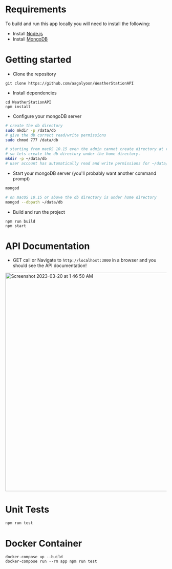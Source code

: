 # Requirements

To build and run this app locally you will need to install the following:

- Install [Node.js](https://nodejs.org/en/)
- Install [MongoDB](https://docs.mongodb.com/manual/installation/)

# Getting started

- Clone the repository

```
git clone https://github.com/aagalyoon/WeatherStationAPI
```

- Install dependencies

```
cd WeatherStationAPI
npm install
```

- Configure your mongoDB server

```bash
# create the db directory
sudo mkdir -p /data/db
# give the db correct read/write permissions
sudo chmod 777 /data/db

# starting from macOS 10.15 even the admin cannot create directory at root
# so lets create the db directory under the home directory.
mkdir -p ~/data/db
# user account has automatically read and write permissions for ~/data/db.
```

- Start your mongoDB server (you'll probably want another command prompt)

```bash
mongod

# on macOS 10.15 or above the db directory is under home directory
mongod --dbpath ~/data/db
```

- Build and run the project

```
npm run build
npm start
```

# API Documentation

- GET call or Navigate to `http://localhost:3000` in a browser and you should see the API documentation!
<img width="682" alt="Screenshot 2023-03-20 at 1 46 50 AM" src="https://user-images.githubusercontent.com/112532004/226257328-58f777a9-2af7-43a5-88da-657fa64d6647.png">

# Unit Tests

```
npm run test
```

# Docker Container

```
docker-compose up --build
docker-compose run --rm app npm run test
```
